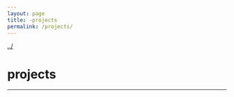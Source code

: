 ```yaml
---
layout: page
title: -projects
permalink: /projects/
---
```


<a href="/">../</a>

# projects

-----

